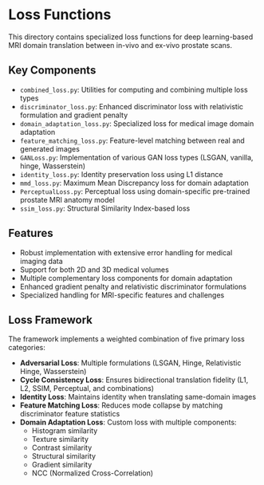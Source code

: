 # Loss Functions

This directory contains specialized loss functions for deep learning-based MRI domain translation between in-vivo and
ex-vivo prostate scans.

## Key Components

- `combined_loss.py`: Utilities for computing and combining multiple loss types
- `discriminator_loss.py`: Enhanced discriminator loss with relativistic formulation and gradient penalty
- `domain_adaptation_loss.py`: Specialized loss for medical image domain adaptation
- `feature_matching_loss.py`: Feature-level matching between real and generated images
- `GANLoss.py`: Implementation of various GAN loss types (LSGAN, vanilla, hinge, Wasserstein)
- `identity_loss.py`: Identity preservation loss using L1 distance
- `mmd_loss.py`: Maximum Mean Discrepancy loss for domain adaptation
- `PerceptualLoss.py`: Perceptual loss using domain-specific pre-trained prostate MRI anatomy model
- `ssim_loss.py`: Structural Similarity Index-based loss

## Features

- Robust implementation with extensive error handling for medical imaging data
- Support for both 2D and 3D medical volumes
- Multiple complementary loss components for domain adaptation
- Enhanced gradient penalty and relativistic discriminator formulations
- Specialized handling for MRI-specific features and challenges

## Loss Framework

The framework implements a weighted combination of five primary loss categories:

- **Adversarial Loss**: Multiple formulations (LSGAN, Hinge, Relativistic Hinge, Wasserstein)
- **Cycle Consistency Loss**: Ensures bidirectional translation fidelity (L1, L2, SSIM, Perceptual, and combinations)
- **Identity Loss**: Maintains identity when translating same-domain images
- **Feature Matching Loss**: Reduces mode collapse by matching discriminator feature statistics
- **Domain Adaptation Loss**: Custom loss with multiple components:
    - Histogram similarity
    - Texture similarity
    - Contrast similarity
    - Structural similarity
    - Gradient similarity
    - NCC (Normalized Cross-Correlation)
